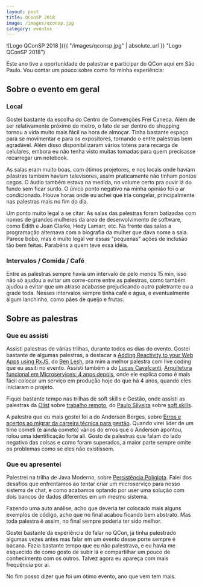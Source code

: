 ```yaml
---
layout: post
title: QConSP 2018
image: /images/qconsp.jpg
category: eventos
---
```


![Logo QConSP 2018 ]({{ "/images/qconsp.jpg" | absolute_url }}  "Logo QConSP 2018")

Este ano tive a oportunidade de palestrar e participar do QCon aqui em São Paulo. Vou contar um pouco sobre como foi minha experiência:

<!--more-->

## Sobre o evento em geral

### Local

Gostei bastante da escolha do Centro de Convenções Frei Caneca. Além de ser relativamente próximo do metro, o fato de ser dentro do shopping tornou a vida muito mais fácil na hora de almoçar. Tinha bastante espaço para se movimentar e para os expositores, tornando o entre palestras bem agradável. Além disso disponibilizaram vários totens para recarga de celulares, embora eu não tenha visto muitas tomadas para quem precisasse recarregar um notebook.

As salas eram muito boas, com ótimos projetores, e nos locais onde haviam pilastras também haviam televisores, assim praticamente não tinham pontos cegos. O áudio também estava na medida, no volume certo pra ouvir lá do fundo sem ficar surdo. O único ponto negativo na minha opinião foi o ar condicionado. Houve horas onde eu achei que iria congelar, principalmente nas palestras mais no fim do dia.

Um ponto muito legal a se citar: As salas das palestras foram batizadas com nomes de grandes mulheres da area de desenvolvimento de software, como Edith e Joan Clarke, Hedy Lamarr, etc. Na frente das salas a programação alternava com a biografia da mulher que dava nome a sala. Parece bobo, mas é muito legal ver essas "pequenas" ações de inclusão tão bem feitas. Parabéns a quem teve essa idéia.

### Intervalos / Comida / Café

Entre as palestras sempre havia um intervalo de pelo menos 15 min, isso não só ajudou a evitar um corre-corre entre as palestras, como também ajudou a evitar que um atraso acabasse prejudicando outro paletrante ou a grade toda. Nesses intervalos sempre tinha café e água, e eventualmente algum lanchinho, como pães de queijo e frutas. 

## Sobre as palestras

### Que eu assisti

Assisti palestras de várias trilhas, durante todos os dias do evento. Gostei bastante de algumas palestras, a destacar a [Adding Reactivity to your Web Apps using RxJS](https://qconsp.com/sp2018/presentation/adding-reactivity-your-web-apps-using-rxjs), do [Ben Lesh](https://twitter.com/BenLesh), pra mim a melhor palestra com live coding que eu assiti no evento. Assisti também a do [Lucas Cavalcanti](https://twitter.com/lucascs), [Arquitetura funcional em Microservices: 4 anos depois](https://qconsp.com/sp2018/presentation/arquitetura-funcional-em-microservices-4-anos-depois), onde ele explica como é mais fácil colocar um serviço em produção hoje do que há 4 anos, quando eles iniciaram o projeto. 

Fiquei bastante tempo nas trilhas de soft skills e Gestão, onde assisti as palestras da [Olist](https://olist.com/) sobre [trabalho remoto](https://qconsp.com/sp2018/presentation/escalando-times-atrav%C3%A9s-do-trabalho-remoto), do [Paulo Silveira](http://twitter.com/paulo_caelum) sobre [soft skills](https://qconsp.com/sp2018/presentation/carreira-hipster-desafios-em-soft-skills-para-o-ex-programador-moderno).

A palestra que eu mais gostei foi a do Anderson Borges, sobre [Erros e acertos ao migrar da carreira técnica para gestão](https://qconsp.com/sp2018/presentation/erros-e-acertos-que-cometi-ao-migrar-da-carreira-t%C3%A9cnica-para-gest%C3%A3o). Quando virei líder de um time cometi (e ainda cometo) vários do erros que o Anderson apontou, rolou uma identificação forte ali. Gosto de palestras que falam do lado negativo das coisas e como foram superados, a maior parte sempre omite os problemas como se eles não existissem.

### Que eu apresentei

Palestrei na trilha de Java Moderno, sobre [Persistência Poliglota](https://qconsp.com/sp2018/presentation/persist%C3%AAncia-poliglota-com-java-no-elo7). Falei dos desafios que enfrentamos ao tentar criar um microserviço para nosso sistema de chat, e como acabamos optando por user uma solução com dois bancos de dados diferentes em um mesmo sistema. 

Fazendo uma auto análise, acho que deveria ter colocado mais alguns exemplos de código, acho que no final acabou ficando bem abstrato. Mas toda palestra é assim, no final sempre poderia ter sido melhor. 

Gostei bastante da experiência de falar no QCon, já tinha palestrado algumas vezes antes mas falar em um evento desse porte sempre é bacana. Fazia bastante tempo que eu não palestrava, e eu havia me esquecido de como gosto de subir lá e compartilhar um pouco de conhecimento com os outros. Talvez agora eu apareça com mais frequência por ai.

No fim posso dizer que foi um ótimo evento, ano que vem tem mais.

